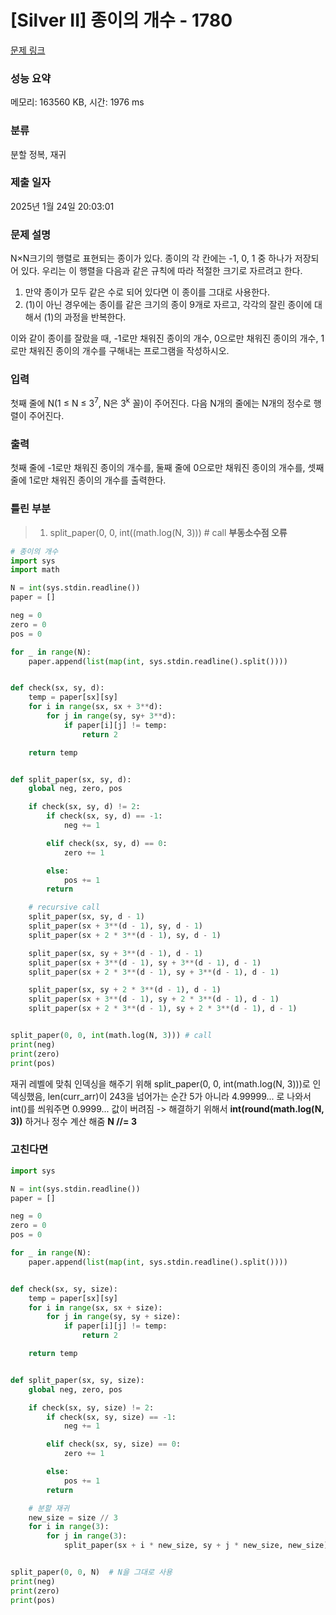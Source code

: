 # [Silver II] 종이의 개수 - 1780 

[문제 링크](https://www.acmicpc.net/problem/1780) 

### 성능 요약

메모리: 163560 KB, 시간: 1976 ms

### 분류

분할 정복, 재귀

### 제출 일자

2025년 1월 24일 20:03:01

### 문제 설명

<p>N×N크기의 행렬로 표현되는 종이가 있다. 종이의 각 칸에는 -1, 0, 1 중 하나가 저장되어 있다. 우리는 이 행렬을 다음과 같은 규칙에 따라 적절한 크기로 자르려고 한다.</p>

<ol>
	<li>만약 종이가 모두 같은 수로 되어 있다면 이 종이를 그대로 사용한다.</li>
	<li>(1)이 아닌 경우에는 종이를 같은 크기의 종이 9개로 자르고, 각각의 잘린 종이에 대해서 (1)의 과정을 반복한다.</li>
</ol>

<p>이와 같이 종이를 잘랐을 때, -1로만 채워진 종이의 개수, 0으로만 채워진 종이의 개수, 1로만 채워진 종이의 개수를 구해내는 프로그램을 작성하시오.</p>

### 입력 

 <p>첫째 줄에 N(1 ≤ N ≤ 3<sup>7</sup>, N은 3<sup>k</sup> 꼴)이 주어진다. 다음 N개의 줄에는 N개의 정수로 행렬이 주어진다.</p>

### 출력 

 <p>첫째 줄에 -1로만 채워진 종이의 개수를, 둘째 줄에 0으로만 채워진 종이의 개수를, 셋째 줄에 1로만 채워진 종이의 개수를 출력한다.</p>

### 틀린 부분 
> 1. split_paper(0, 0, int((math.log(N, 3))) # call **부동소수점 오류**
~~~python
# 종이의 개수
import sys
import math

N = int(sys.stdin.readline())
paper = []

neg = 0
zero = 0
pos = 0

for _ in range(N):
    paper.append(list(map(int, sys.stdin.readline().split())))


def check(sx, sy, d):
    temp = paper[sx][sy]
    for i in range(sx, sx + 3**d):
        for j in range(sy, sy+ 3**d):
            if paper[i][j] != temp:
                return 2

    return temp


def split_paper(sx, sy, d):
    global neg, zero, pos

    if check(sx, sy, d) != 2:
        if check(sx, sy, d) == -1:
            neg += 1

        elif check(sx, sy, d) == 0:
            zero += 1

        else:
            pos += 1
        return

    # recursive call
    split_paper(sx, sy, d - 1)
    split_paper(sx + 3**(d - 1), sy, d - 1)
    split_paper(sx + 2 * 3**(d - 1), sy, d - 1)

    split_paper(sx, sy + 3**(d - 1), d - 1)
    split_paper(sx + 3**(d - 1), sy + 3**(d - 1), d - 1)
    split_paper(sx + 2 * 3**(d - 1), sy + 3**(d - 1), d - 1)

    split_paper(sx, sy + 2 * 3**(d - 1), d - 1)
    split_paper(sx + 3**(d - 1), sy + 2 * 3**(d - 1), d - 1)
    split_paper(sx + 2 * 3**(d - 1), sy + 2 * 3**(d - 1), d - 1)


split_paper(0, 0, int(math.log(N, 3))) # call
print(neg)
print(zero)
print(pos)
~~~
재귀 레벨에 맞춰 인덱싱을 해주기 위해 split_paper(0, 0, int(math.log(N, 3)))로 인덱싱했음, len(curr_arr)이 243을 넘어가는 순간 5가 아니라 4.99999... 로 나와서 int()를 씌워주면 0.9999... 값이 버려짐 -> 해결하기 위해서 **int(round(math.log(N, 3))** 하거나 정수 계산 해줌 **N //= 3**

### 고친다면 
~~~python
import sys

N = int(sys.stdin.readline())
paper = []

neg = 0
zero = 0
pos = 0

for _ in range(N):
    paper.append(list(map(int, sys.stdin.readline().split())))


def check(sx, sy, size):
    temp = paper[sx][sy]
    for i in range(sx, sx + size):
        for j in range(sy, sy + size):
            if paper[i][j] != temp:
                return 2

    return temp


def split_paper(sx, sy, size):
    global neg, zero, pos

    if check(sx, sy, size) != 2:
        if check(sx, sy, size) == -1:
            neg += 1

        elif check(sx, sy, size) == 0:
            zero += 1

        else:
            pos += 1
        return

    # 분할 재귀
    new_size = size // 3
    for i in range(3):
        for j in range(3):
            split_paper(sx + i * new_size, sy + j * new_size, new_size)


split_paper(0, 0, N)  # N을 그대로 사용
print(neg)
print(zero)
print(pos)
~~~
